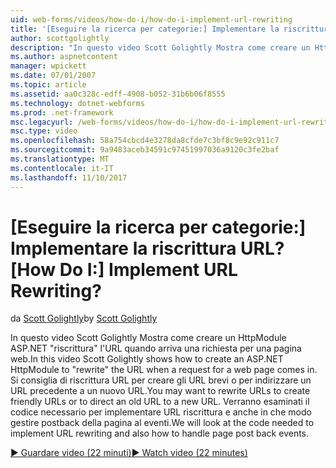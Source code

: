 ```yaml
---
uid: web-forms/videos/how-do-i/how-do-i-implement-url-rewriting
title: '[Eseguire la ricerca per categorie:] Implementare la riscrittura URL? | Microsoft Docs'
author: scottgolightly
description: "In questo video Scott Golightly Mostra come creare un HttpModule ASP.NET ' riscrittura ' URL quando arriva una richiesta per una pagina web. È possibile riscrivere..."
ms.author: aspnetcontent
manager: wpickett
ms.date: 07/01/2007
ms.topic: article
ms.assetid: aa0c328c-edff-4908-b052-31b6b06f8555
ms.technology: dotnet-webforms
ms.prod: .net-framework
msc.legacyurl: /web-forms/videos/how-do-i/how-do-i-implement-url-rewriting
msc.type: video
ms.openlocfilehash: 58a754cbcd4e3278da8cfde7c3bf8c9e92c911c7
ms.sourcegitcommit: 9a9483aceb34591c97451997036a9120c3fe2baf
ms.translationtype: MT
ms.contentlocale: it-IT
ms.lasthandoff: 11/10/2017
---
```

<a name="how-do-i-implement-url-rewriting"></a><span data-ttu-id="deb2e-105">[Eseguire la ricerca per categorie:] Implementare la riscrittura URL?</span><span class="sxs-lookup"><span data-stu-id="deb2e-105">[How Do I:] Implement URL Rewriting?</span></span>
====================
<span data-ttu-id="deb2e-106">da [Scott Golightly](https://github.com/scottgolightly)</span><span class="sxs-lookup"><span data-stu-id="deb2e-106">by [Scott Golightly](https://github.com/scottgolightly)</span></span>

<span data-ttu-id="deb2e-107">In questo video Scott Golightly Mostra come creare un HttpModule ASP.NET "riscrittura" l'URL quando arriva una richiesta per una pagina web.</span><span class="sxs-lookup"><span data-stu-id="deb2e-107">In this video Scott Golightly shows how to create an ASP.NET HttpModule to "rewrite" the URL when a request for a web page comes in.</span></span> <span data-ttu-id="deb2e-108">Si consiglia di riscrittura URL per creare gli URL brevi o per indirizzare un URL precedente a un nuovo URL.</span><span class="sxs-lookup"><span data-stu-id="deb2e-108">You may want to rewrite URLs to create friendly URLs or to direct an old URL to a new URL.</span></span> <span data-ttu-id="deb2e-109">Verranno esaminati il codice necessario per implementare URL riscrittura e anche in che modo gestire postback della pagina al eventi.</span><span class="sxs-lookup"><span data-stu-id="deb2e-109">We will look at the code needed to implement URL rewriting and also how to handle page post back events.</span></span>

[<span data-ttu-id="deb2e-110">&#9654; Guardare video (22 minuti)</span><span class="sxs-lookup"><span data-stu-id="deb2e-110">&#9654; Watch video (22 minutes)</span></span>](https://channel9.msdn.com/Blogs/ASP-NET-Site-Videos/how-do-i-implement-url-rewriting)
